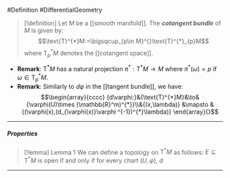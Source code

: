 #Definition #DifferentialGeometry 

> [!definition]
> Let $M$ be a [[smooth manifold]]. The ***cotangent bundle*** of $M$ is given by: $$\text{T}^{*}M:=\bigsqcup_{p\in M}^{}\text{T}^{*}_{p}M$$where $\text{T}_{p}^{*}M$ denotes the [[cotangent space]].
- **Remark**: $\text{T}^{*}M$ has a natural projection $\pi ^{*}:\text{T}^{*}M\to M$ where $\pi ^{*}(\omega)=p$ if $\omega\in \text{T}^{*}_{p}M$.
- **Remark**: Similarly to $d\varphi$ in the [[tangent bundle]], we have: $$\begin{array}{cccc} {d\varphi:}&{\text{T}^{*}M}&\to&{\varphi(U)\times (\mathbb{R}^m)^{*}}\\&{(x,\lambda)} &\mapsto & {(\varphi(x),(d_{\varphi(x)}\varphi ^{-1})^{*}\lambda)} \end{array}{}$$
---
##### Properties
> [!lemma] Lemma 1
> We can define a topology on $\text{T}^{*}M$ as follows: $E\subseteq \text{T}^{*}M$ is open if and only if for every chart $(U,\varphi)$, $d$
---
